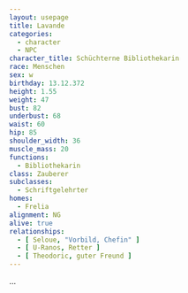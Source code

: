 ```yaml
---
layout: usepage
title: Lavande
categories:
  - character
  - NPC
character_title: Schüchterne Bibliothekarin
race: Menschen
sex: w
birthday: 13.12.372
height: 1.55
weight: 47
bust: 82
underbust: 68
waist: 60
hip: 85
shoulder_width: 36
muscle_mass: 20
functions:
  - Bibliothekarin
class: Zauberer
subclasses:
  - Schriftgelehrter
homes:
  - Frelia
alignment: NG
alive: true
relationships:
  - [ Seloue, "Vorbild, Chefin" ]
  - [ U-Ranos, Retter ]
  - [ Theodoric, guter Freund ]
---
```


...